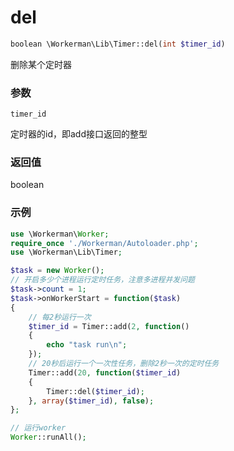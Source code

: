 # del
```php
boolean \Workerman\Lib\Timer::del(int $timer_id)
```
删除某个定时器

### 参数
``` timer_id ```

定时器的id，即add接口返回的整型

### 返回值
boolean


### 示例
```php
use \Workerman\Worker;
require_once './Workerman/Autoloader.php';
use \Workerman\Lib\Timer;

$task = new Worker();
// 开启多少个进程运行定时任务，注意多进程并发问题
$task->count = 1;
$task->onWorkerStart = function($task)
{
    // 每2秒运行一次
    $timer_id = Timer::add(2, function()
    {
        echo "task run\n";
    });
    // 20秒后运行一个一次性任务，删除2秒一次的定时任务
    Timer::add(20, function($timer_id)
    {
        Timer::del($timer_id);
    }, array($timer_id), false);
};

// 运行worker
Worker::runAll();
```
